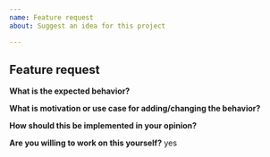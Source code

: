 ```yaml
---
name: Feature request
about: Suggest an idea for this project

---
```


<!-- Please don't delete this template or we'll close your issue -->

## Feature request

<!-- Issues which contain questions or support requests will be closed. -->
<!-- Before creating an issue please make sure you are using the latest version of webpack. -->
<!-- Check if this feature need to be implemented in a plugin or loader instead -->
<!-- If yes: file the issue on the plugin/loader repo -->
<!-- Features related to the development server should be filed on this repo instead -->

**What is the expected behavior?**


**What is motivation or use case for adding/changing the behavior?**


**How should this be implemented in your opinion?**


**Are you willing to work on this yourself?**
yes
